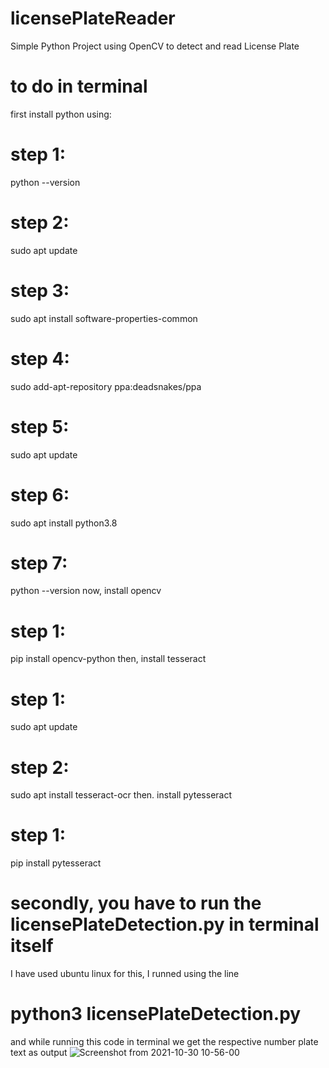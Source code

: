 # licensePlateReader
Simple Python Project using OpenCV to detect and read License Plate
# to do in terminal
first install python using:
# step 1:
python --version
# step 2:
sudo apt update
# step 3:
sudo apt install software-properties-common
# step 4:
sudo add-apt-repository ppa:deadsnakes/ppa
# step 5:
sudo apt update
# step 6:
sudo apt install python3.8
# step 7:
python --version
now, install opencv
# step 1:
pip install opencv-python
then, install tesseract
# step 1:
sudo apt update
# step 2:
sudo apt install tesseract-ocr
then. install pytesseract
# step 1:
pip install pytesseract
# secondly, you have to run the licensePlateDetection.py in terminal itself
I have used ubuntu linux for this, I runned using the line
# python3 licensePlateDetection.py
and while running this code in terminal we get
the respective number plate text as output
![Screenshot from 2021-10-30 10-56-00](https://user-images.githubusercontent.com/89440905/139521490-de8f7956-1ab7-4fff-bd64-e597e2289802.png)

